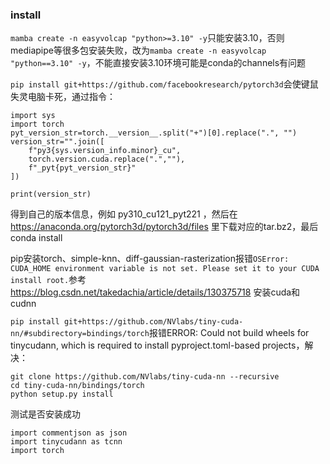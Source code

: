 ### install
`mamba create -n easyvolcap "python>=3.10" -y`只能安装3.10，否则mediapipe等很多包安装失败，改为`mamba create -n easyvolcap "python==3.10" -y`，不能直接安装3.10环境可能是conda的channels有问题

`pip install git+https://github.com/facebookresearch/pytorch3d`会使键鼠失灵电脑卡死，通过指令：
```
import sys
import torch
pyt_version_str=torch.__version__.split("+")[0].replace(".", "")
version_str="".join([
    f"py3{sys.version_info.minor}_cu",
    torch.version.cuda.replace(".",""),
    f"_pyt{pyt_version_str}"
])

print(version_str)
```
得到自己的版本信息，例如 py310_cu121_pyt221 ，然后在 https://anaconda.org/pytorch3d/pytorch3d/files 里下载对应的tar.bz2，最后 conda install

pip安装torch、simple-knn、diff-gaussian-rasterization报错`OSError: CUDA_HOME environment variable is not set. Please set it to your CUDA install root.`参考 https://blog.csdn.net/takedachia/article/details/130375718 安装cuda和cudnn

`pip install git+https://github.com/NVlabs/tiny-cuda-nn/#subdirectory=bindings/torch`报错ERROR: Could not build wheels for tinycudann, which is required to install pyproject.toml-based projects，解决：
```
git clone https://github.com/NVlabs/tiny-cuda-nn --recursive
cd tiny-cuda-nn/bindings/torch
python setup.py install
```
测试是否安装成功
```
import commentjson as json
import tinycudann as tcnn
import torch
```